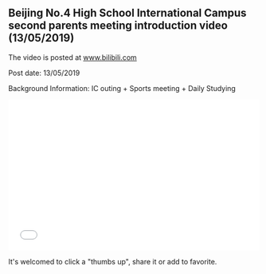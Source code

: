 ## Beijing No.4 High School International Campus second parents meeting introduction video (13/05/2019)

The video is posted at www.bilibili.com

Post date: 13/05/2019

Background Information: IC outing + Sports meeting + Daily Studying

<div style="position: relative; padding: 30% 45%;">
<iframe src="//player.bilibili.com/player.html?aid=52173204&bvid=BV124411h7zL&cid=91323168&page=1&as_wide=1&high_quality=1&danmaku=" scrolling="no" border="0" frameborder="no" framespacing="0" allowfullscreen="true" style="position: absolute; width: 100%; height: 100%; left: 0; top: 0;"> </iframe>
</div>

It's welcomed to click a "thumbs up", share it or add to favorite.